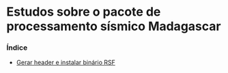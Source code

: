 # Estudos sobre o pacote de processamento sísmico Madagascar

### Índice

* [Gerar header e instalar binário RSF](https://github.com/Dirack/Estudos/tree/master/Madagascar/generate_header_and_install#gerar-header-e-instalar-bin%C3%A1rio-rsf)
